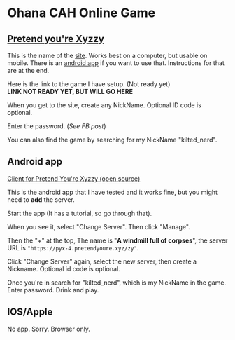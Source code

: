 # Ohana CAH Online Game

## [Pretend you're Xyzzy](https://pyx-4.pretendyoure.xyz/zy/game.jsp)

This is the name of the [site](https://pyx-4.pretendyoure.xyz/zy/game.jsp). Works best on a computer, but usable on mobile. There is an [android app](#android-app) if you want to use that. Instructions for that are at the end. 

Here is the link to the game I have setup. (Not ready yet)  
**LINK NOT READY YET, BUT WILL GO HERE**

When you get to the site, create any NickName. Optional ID code is optional.

Enter the password. (*See FB post*)

You can also find the game by searching for my NickName "kilted_nerd".

## Android app

[Client for Pretend You're Xyzzy (open source)](https://play.google.com/store/apps/details?id=com.gianlu.pretendyourexyzzy&hl=en_US)

This is the android app that I have tested and it works fine, but you might need to **add** the server. 

Start the app (It has a tutorial, so go through that).

When you see it, select "Change Server". Then click "Manage". 

Then the "+" at the top, The name is "**A windmill full of corpses**", the server URL is `"https://pyx-4.pretendyoure.xyz/zy"`. 

Click "Change Server" again, select the new server, then create a Nickname. Optional id code is optional.

Once you're in search for "kilted_nerd", which is my NickName in the game. Enter password. Drink and play.

## IOS/Apple

No app. Sorry. Browser only.